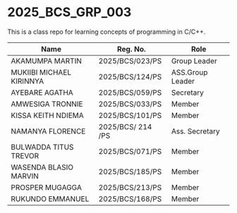 # 2025_BCS_GRP_003
This is a class repo for learning concepts of programming in C/C++.

| Name             | Reg. No.     | Role               |
|------------------|--------------|--------------------|
| AKAMUMPA MARTIN        | 2025/BCS/023/PS | Group Leader        |
| MUKIIBI MICHAEL KIRINNYA| 2025/BCS/124/PS | ASS.Group Leader        |
| AYEBARE AGATHA  | 2025/BCS/059/PS | Secretary |
| AMWESIGA TRONNIE   | 2025/BCS/033/PS | Member 
| KISSA KEITH NDIEMA | 2025/BCS/101/PS | Member
| NAMANYA FLORENCE| 2025/BCS/ 214 /PS |Ass. Secretary 
| BULWADDA TITUS TREVOR | 2025/BCS/071/PS | Member
| WASENDA BLASIO MARVIN | 2025/BCS/185/PS | Member
|PROSPER MUGAGGA | 2025/BCS/213/PS | Member
| RUKUNDO EMMANUEL| 2025/BCS/168/PS|Member
